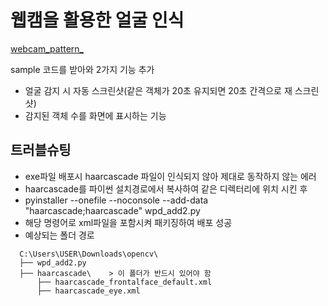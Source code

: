 # 웹캠을 활용한 얼굴 인식

[webcam_pattern_](https://doc.qt.io/qtforpython-6/examples/example_external_opencv.html#example-external-OpenCV)

sample 코드를 받아와 2가지 기능 추가
- 얼굴 감지 시 자동 스크린샷(같은 객체가 20초 유지되면 20초 간격으로 재 스크린샷)
- 감지된 객체 수를 화면에 표시하는 기능

## 트러블슈팅
- exe파일 배포시 haarcascade 파일이 인식되지 않아 제대로 동작하지 않는 에러
- haarcascade를 파이썬 설치경로에서 복사하여 같은 디렉터리에 위치 시킨 후
- pyinstaller --onefile --noconsole --add-data "haarcascade;haarcascade" wpd_add2.py
- 해당 명령어로 xml파일을 포함시켜 패키징하여 배포 성공
- 예상되는 폴더 경로
```
  C:\Users\USER\Downloads\opencv\
  ├── wpd_add2.py
  ├── haarcascade\    > 이 폴더가 반드시 있어야 함
      ├── haarcascade_frontalface_default.xml
      ├── haarcascade_eye.xml
```
